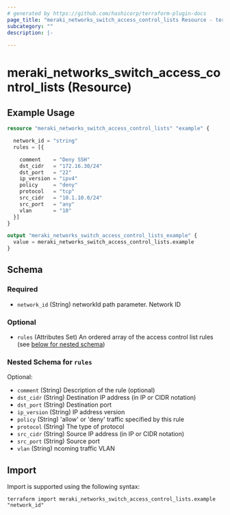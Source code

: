 ```yaml
---
# generated by https://github.com/hashicorp/terraform-plugin-docs
page_title: "meraki_networks_switch_access_control_lists Resource - terraform-provider-meraki"
subcategory: ""
description: |-
  
---
```


# meraki_networks_switch_access_control_lists (Resource)



## Example Usage

```terraform
resource "meraki_networks_switch_access_control_lists" "example" {

  network_id = "string"
  rules = [{

    comment    = "Deny SSH"
    dst_cidr   = "172.16.30/24"
    dst_port   = "22"
    ip_version = "ipv4"
    policy     = "deny"
    protocol   = "tcp"
    src_cidr   = "10.1.10.0/24"
    src_port   = "any"
    vlan       = "10"
  }]
}

output "meraki_networks_switch_access_control_lists_example" {
  value = meraki_networks_switch_access_control_lists.example
}
```

<!-- schema generated by tfplugindocs -->
## Schema

### Required

- `network_id` (String) networkId path parameter. Network ID

### Optional

- `rules` (Attributes Set) An ordered array of the access control list rules (see [below for nested schema](#nestedatt--rules))

<a id="nestedatt--rules"></a>
### Nested Schema for `rules`

Optional:

- `comment` (String) Description of the rule (optional)
- `dst_cidr` (String) Destination IP address (in IP or CIDR notation)
- `dst_port` (String) Destination port
- `ip_version` (String) IP address version
- `policy` (String) 'allow' or 'deny' traffic specified by this rule
- `protocol` (String) The type of protocol
- `src_cidr` (String) Source IP address (in IP or CIDR notation)
- `src_port` (String) Source port
- `vlan` (String) ncoming traffic VLAN

## Import

Import is supported using the following syntax:

```shell
terraform import meraki_networks_switch_access_control_lists.example "network_id"
```
